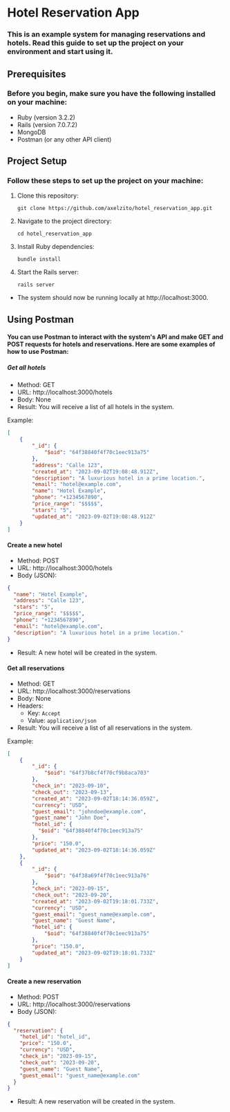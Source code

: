 # Hotel Reservation App

### This is an example system for managing reservations and hotels. Read this guide to set up the project on your environment and start using it.

## Prerequisites
### Before you begin, make sure you have the following installed on your machine:

* Ruby (version 3.2.2)
* Rails (version 7.0.7.2)
* MongoDB
* Postman (or any other API client)

## Project Setup
### Follow these steps to set up the project on your machine:

1. Clone this repository:
    ```
    git clone https://github.com/axelzito/hotel_reservation_app.git
    ```

2. Navigate to the project directory:
    ```
    cd hotel_reservation_app
    ```

3. Install Ruby dependencies:
    ```
    bundle install
    ```

4. Start the Rails server:
    ```
    rails server
    ```

* The system should now be running locally at http://localhost:3000.

## Using Postman
#### You can use Postman to interact with the system's API and make GET and POST requests for hotels and reservations. Here are some examples of how to use Postman:

##### Get all hotels
* Method: GET
* URL: http://localhost:3000/hotels
* Body: None
* Result: You will receive a list of all hotels in the system.

Example:
```json
[
    {
        "_id": {
            "$oid": "64f38840f4f70c1eec913a75"
        },
        "address": "Calle 123",
        "created_at": "2023-09-02T19:08:48.912Z",
        "description": "A luxurious hotel in a prime location.",
        "email": "hotel@example.com",
        "name": "Hotel Example",
        "phone": "+1234567890",
        "price_range": "$$$$$",
        "stars": "5",
        "updated_at": "2023-09-02T19:08:48.912Z"
    }
]
```

#### Create a new hotel
* Method: POST
* URL: http://localhost:3000/hotels
* Body (JSON):
```json
{
  "name": "Hotel Example",
  "address": "Calle 123",
  "stars": "5",
  "price_range": "$$$$$",
  "phone": "+1234567890",
  "email": "hotel@example.com",
  "description": "A luxurious hotel in a prime location."
}
```
* Result: A new hotel will be created in the system.

#### Get all reservations
* Method: GET
* URL: http://localhost:3000/reservations
* Body: None
* Headers:
    * Key: `Accept`
    * Value: `application/json`
* Result: You will receive a list of all reservations in the system.

Example:
```json
[
    {
        "_id": {
            "$oid": "64f37b8cf4f70cf9b8aca703"
        },
        "check_in": "2023-09-10",
        "check_out": "2023-09-13",
        "created_at": "2023-09-02T18:14:36.059Z",
        "currency": "USD",
        "guest_email": "johndoe@example.com",
        "guest_name": "John Doe",
        "hotel_id": {
          "$oid": "64f38840f4f70c1eec913a75"
        },
        "price": "150.0",
        "updated_at": "2023-09-02T18:14:36.059Z"
    },
    {
        "_id": {
            "$oid": "64f38a69f4f70c1eec913a76"
        },
        "check_in": "2023-09-15",
        "check_out": "2023-09-20",
        "created_at": "2023-09-02T19:18:01.733Z",
        "currency": "USD",
        "guest_email": "guest_name@example.com",
        "guest_name": "Guest Name",
        "hotel_id": {
            "$oid": "64f38840f4f70c1eec913a75"
        },
        "price": "150.0",
        "updated_at": "2023-09-02T19:18:01.733Z"
    }
]
```

#### Create a new reservation
* Method: POST
* URL: http://localhost:3000/reservations
* Body (JSON):
```json
{
  "reservation": {
    "hotel_id": "hotel_id",
    "price": "150.0",
    "currency": "USD",
    "check_in": "2023-09-15",
    "check_out": "2023-09-20",
    "guest_name": "Guest Name",
    "guest_email": "guest_name@example.com"
  }
}
```
* Result: A new reservation will be created in the system.

